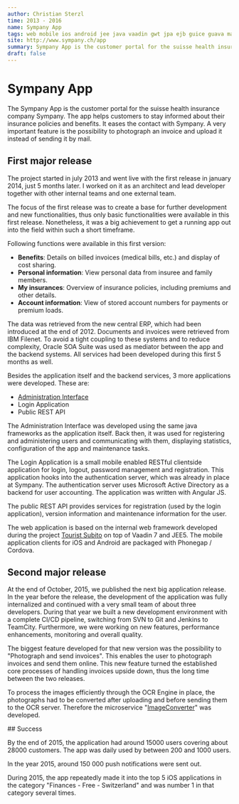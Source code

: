 ```yaml
---
author: Christian Sterzl
time: 2013 - 2016
name: Sympany App
tags: web mobile ios android jee java vaadin gwt jpa ejb guice guava maven jaxb weblogic soap angularjs
site: http://www.sympany.ch/app
summary: Sympany App is the customer portal for the suisse health insurance company Sympany. The app helps customers to stay informed about their insurance policies and benefits. It eases to contact Sympany. A very important feature is to photograph an invoice and upload it instead of sending it by post.
draft: false
---
```


<carousel> 
  <carousel-item ng-attr-src="/assets/projects/sympanyapp/main.jpeg"></carousel-item>
  <carousel-item ng-attr-src="/assets/projects/sympanyapp/benefits.jpeg"></carousel-item>
  <carousel-item ng-attr-src="/assets/projects/sympanyapp/insurances.jpeg"></carousel-item>
  <carousel-item ng-attr-src="/assets/projects/sympanyapp/photograph.jpeg"></carousel-item>
  <carousel-item ng-attr-src="/assets/projects/sympanyapp/account.jpeg"></carousel-item>
</carousel>


# Sympany App

The Sympany App is the customer portal for the suisse health insurance company Sympany. The app helps customers to stay informed about their insurance policies and benefits. It eases the contact with Sympany. A very important feature is the possibility to photograph an invoice and upload it instead of sending it by mail.

## First major release

The project started in july 2013 and went live with the first release in january 2014, just 5 months later. I worked on it as an architect and lead developer together with other internal teams and one external team.

The focus of the first release was to create a base for further development and new functionalities, thus only basic functionalities were available in this first release. Nonetheless, it was a big achievement to get a running app out into the field within such a short timeframe.

Following functions were available in this first version:

* **Benefits**: Details on billed invoices (medical bills, etc.) and display of cost sharing.
* **Personal information**: View personal data from insuree and family members.
* **My insurances**: Overview of insurance policies, including premiums and other details.
* **Account information**: View of stored account numbers for payments or premium loads.

The data was retrieved from the new central ERP, which had been introduced at the end of 2012. Documents and invoices were retrieved from IBM Filenet. To avoid a tight coupling to these systems and to reduce complexity, Oracle SOA Suite was used as mediator between the app and the backend systems. All services had been developed during this first 5 months as well.

Besides the application itself and the backend services, 3 more applications were developed. These are:

* [Administration Interface](/projects/sympanyapp-admin)
* Login Application
* Public REST API

The Administration Interface was developed using the same java frameworks as the application itself. Back then, it was used for registering and administering users and communicating with them, displaying statistics, configuration of the app and maintenance tasks. 

The Login Application is a small mobile enabled RESTful clientside application for login, logout, password management and registration. This application hooks into the authentication server, which was already in place at Sympany. The authentication server uses Microsoft Active Directory as a backend for user accounting. The application was written with Angular JS.

The public REST API provides services for registration (used by the login application), version information and maintenance information for the user.

The web application is based on the internal web framework developed during the project [Tourist Subito](/projects/tourist) on top of Vaadin 7 and JEE5. The mobile application clients for iOS and Android are packaged with Phonegap / Cordova.

## Second major release

At the end of October, 2015, we published the next big application release. In the year before the release, the development of the application was fully internalized and continued with a very small team of about three developers. During that year we built a new development environment with a complete CI/CD pipeline, switching from SVN to Git and Jenkins to TeamCity. Furthermore, we were working on new features, performance enhancements, monitoring and overall quality.

The biggest feature developed for that new version was the possibility to "Photograph and send invoices". This enables the user to photograph invoices and send them online. This new feature turned the established core processes of handling invoices upside down, thus the long time between the two releases.

To process the images efficiently through the OCR Engine in place, the photographs had to be converted after uploading and before sending them to the OCR server.
Therefore the microservice "[ImageConverter](/projects/imageconverter)" was developed. 

## Success

By the end of 2015, the application had around 15000 users covering about 28000 customers. The app was daily used by between 200 and 1000 users.

In the year 2015, around 150 000 push notifications were sent out.

During 2015, the app repeatedly made it into the top 5 iOS applications in the category "Finances - Free - Switzerland" and was number 1 in that category several times.

